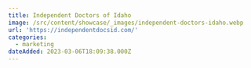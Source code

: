 ```yaml
---
title: Independent Doctors of Idaho
image: /src/content/showcase/_images/independent-doctors-idaho.webp
url: 'https://independentdocsid.com/'
categories:
  - marketing
dateAdded: 2023-03-06T18:09:38.000Z
---
```


